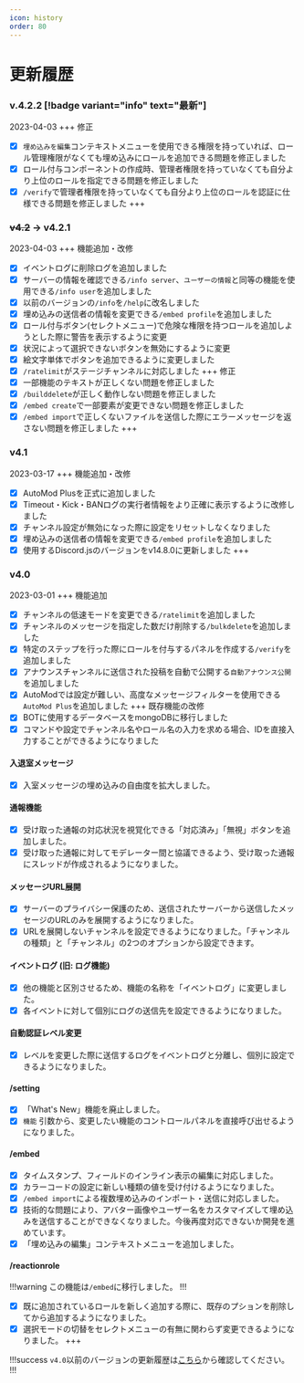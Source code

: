 ```yaml
---
icon: history
order: 80
---
```


# 更新履歴

### v.4.2.2 [!badge variant="info" text="最新"]
2023-04-03
+++ 修正
- [x] `埋め込みを編集`コンテキストメニューを使用できる権限を持っていれば、ロール管理権限がなくても埋め込みにロールを追加できる問題を修正しました
- [x] ロール付与コンポーネントの作成時、管理者権限を持っていなくても自分より上位のロールを指定できる問題を修正しました
- [x] `/verify`で管理者権限を持っていなくても自分より上位のロールを認証に仕様できる問題を修正しました
+++

### ~~v4.2~~ → v4.2.1
2023-04-03
+++ 機能追加・改修
- [x] イベントログに削除ログを追加しました
- [x] サーバーの情報を確認できる`/info server`、`ユーザーの情報`と同等の機能を使用できる`/info user`を追加しました
- [x] 以前のバージョンの`/info`を`/help`に改名しました
- [x] 埋め込みの送信者の情報を変更できる`/embed profile`を追加しました
- [x] ロール付与ボタン(セレクトメニュー)で危険な権限を持つロールを追加しようとした際に警告を表示するように変更
- [x] 状況によって選択できないボタンを無効にするように変更
- [x] 絵文字単体でボタンを追加できるように変更しました
- [x] `/ratelimit`がステージチャンネルに対応しました
+++ 修正
- [x] 一部機能のテキストが正しくない問題を修正しました
- [x] `/builddelete`が正しく動作しない問題を修正しました
- [x] `/embed create`で一部要素が変更できない問題を修正しました
- [x] `/embed import`で正しくないファイルを送信した際にエラーメッセージを返さない問題を修正しました
+++

### v4.1
2023-03-17
+++ 機能追加・改修
- [x] AutoMod Plusを正式に追加しました
- [x] Timeout・Kick・BANログの実行者情報をより正確に表示するように改修しました
- [x] チャンネル設定が無効になった際に設定をリセットしなくなりました
- [x] 埋め込みの送信者の情報を変更できる`/embed profile`を追加しました
- [x] 使用するDiscord.jsのバージョンをv14.8.0に更新しました
+++

### v4.0
2023-03-01
+++ 機能追加
- [x] チャンネルの低速モードを変更できる`/ratelimit`を追加しました
- [x] チャンネルのメッセージを指定した数だけ削除する`/bulkdelete`を追加しました
- [x] 特定のステップを行った際にロールを付与するパネルを作成する`/verify`を追加しました
- [x] アナウンスチャンネルに送信された投稿を自動で公開する`自動アナウンス公開`を追加しました
- [x] AutoModでは設定が難しい、高度なメッセージフィルターを使用できる`AutoMod Plus`を追加しました
+++ 既存機能の改修
- [x] BOTに使用するデータベースをmongoDBに移行しました
- [x] コマンドや設定でチャンネル名やロール名の入力を求める場合、IDを直接入力することができるようになりました

#### 入退室メッセージ
- [x] 入室メッセージの埋め込みの自由度を拡大しました。

#### 通報機能
- [x] 受け取った通報の対応状況を視覚化できる「対応済み」「無視」ボタンを追加しました。
- [x] 受け取った通報に対してモデレーター間と協議できるよう、受け取った通報にスレッドが作成されるようになりました。

#### メッセージURL展開
- [x] サーバーのプライバシー保護のため、送信されたサーバーから送信したメッセージのURLのみを展開するようになりました。
- [x] URLを展開しないチャンネルを設定できるようになりました。「チャンネルの種類」と「チャンネル」の2つのオプションから設定できます。

#### イベントログ (旧: ログ機能)
- [x] 他の機能と区別させるため、機能の名称を「イベントログ」に変更しました。
- [x] 各イベントに対して個別にログの送信先を設定できるようになりました。

#### 自動認証レベル変更
- [x] レベルを変更した際に送信するログをイベントログと分離し、個別に設定できるようになりました。

#### /setting
- [x] 「What's New」機能を廃止しました。
- [x] `機能` 引数から、変更したい機能のコントロールパネルを直接呼び出せるようになりました。

#### /embed
- [x] タイムスタンプ、フィールドのインライン表示の編集に対応しました。
- [x] カラーコードの設定に新しい種類の値を受け付けるようになりました。
- [x] `/embed import`による複数埋め込みのインポート・送信に対応しました。
- [x] 技術的な問題により、アバター画像やユーザー名をカスタマイズして埋め込みを送信することができなくなりました。今後再度対応できないか開発を進めています。
- [x] 「埋め込みの編集」コンテキストメニューを追加しました。

#### /reactionrole
!!!warning
この機能は`/embed`に移行しました。
!!!
- [x] 既に追加されているロールを新しく追加する際に、既存のプションを削除してから追加するようになりました。
- [x] 選択モードの切替をセレクトメニューの有無に関わらず変更できるようになりました。
+++

!!!success
`v4.0`以前のバージョンの更新履歴は[こちら](https://github.com/nonick-mc/NoNICK.js/releases)から確認してください。
!!!
